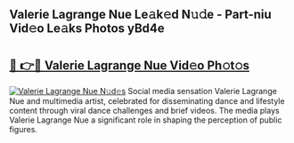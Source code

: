 ## Valerie Lagrange Nue Le𝚊k𝚎d N𝚞𝚍e - Part-niu Vid𝚎o Le𝚊ks Photos yBd4e

# <h2><a href="http://fb450dr.evod.top/?m=Valerie+Lagrange+Nue">🔗 👉🔴 Valerie Lagrange Nue Vid𝚎o Ph𝚘t𝚘s</a></h2>

[![Valerie Lagrange Nue N𝚞d𝚎s](https://i.imgur.com/8V9OHl7.gif)](http://fb450dr.evod.top/?m=Valerie+Lagrange+Nue)
Social media sensation Valerie Lagrange Nue and multimedia artist, celebrated for disseminating dance and lifestyle content through viral dance challenges and brief videos. The media plays Valerie Lagrange Nue a significant role in shaping the perception of public figures. 
